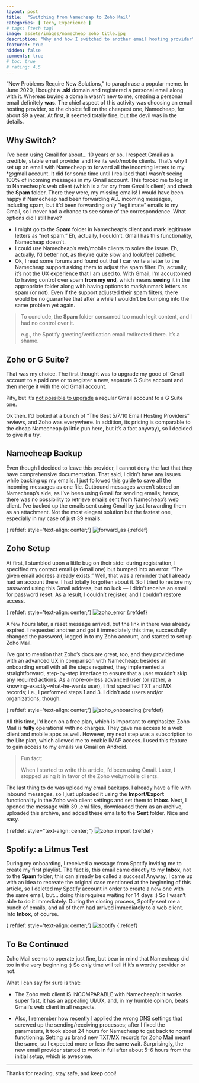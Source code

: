 ```yaml
---
layout: post
title:  "Switching from Namecheap to Zoho Mail"
categories: [ Tech, Experience ]
# tags: [tech tag]
image: assets/images/namecheap_zoho_title.jpg
description: "Why and how I switched to another email hosting provider"
featured: true
hidden: false
comments: true
# toc: true
# rating: 4.5
---
```


“New Problems Require New Solutions,” to paraphrase a popular meme. In June 2020, I bought a **.ski** domain and registered a personal email along with it. Whereas buying a domain wasn’t new to me, creating a personal email definitely **was**. The chief aspect of this activity was choosing an email hosting provider, so the choice fell on the cheapest one, Namecheap, for about $9 a year. At first, it seemed totally fine, but the devil was in the details.

## Why Switch?

I’ve been using Gmail for about… 10 years or so. I respect Gmail as a credible, stable email provider and like its web/mobile clients. That’s why I set up an email with Namecheap to forward all the incoming letters to my \*@gmail account. It did for some time until I realized that I wasn’t seeing 100% of incoming messages in my Gmail account. This forced me to log in to Namecheap’s web client (which is a far cry from Gmail’s client) and check the **Spam** folder. There they were, my missing emails! I would have been happy if Namecheap had been forwarding ALL incoming messages, including spam, but it’d been forwarding only “legitimate” emails to my Gmail, so I never had a chance to see some of the correspondence. What options did I still have?

* I might go to the **Spam** folder in Namecheap’s client and mark legitimate letters as “not spam.” Eh, actually, I couldn’t. Gmail has this functionality, Namecheap doesn’t.
* I could use Namecheap’s web/mobile clients to solve the issue. Eh, actually, I’d better not, as they’re quite slow and look/feel pathetic.
* Ok, I read some forums and found out that I can write a letter to the Namecheap support asking them to adjust the spam filter. Eh, actually, it’s not the UX experience that I am used to. With Gmail, I’m accustomed to having control over spam **from my end**, which means **seeing** it in the appropriate folder along with having options to mark/unmark letters as spam (or not). Even if the support adjusted their spam filters, there would be no guarantee that after a while I wouldn’t be bumping into the same problem yet again.

> To conclude, the **Spam** folder consumed too much legit content, and I had no control over it.
>
> e.g., the Spotify greeting/verification email redirected there. It’s a shame.


## Zoho or G Suite?

That was my choice. The first thought was to upgrade my good ol’ Gmail account to a paid one or to register a new, separate G Suite account and then merge it with the old Gmail account.

Pity, but it’s [not possible to upgrade](https://support.google.com/a/thread/3907063?hl=en) a regular Gmail account to a G Suite one.

Ok then. I’d looked at a bunch of “The Best 5/7/10 Email Hosting Providers” reviews, and Zoho was everywhere. In addition, its pricing is comparable to the cheap Namecheap (a little pun here, but it’s a fact anyway), so I decided to give it a try.


## Namecheap Backup

Even though I decided to leave this provider, I cannot deny the fact that they have comprehensive documentation. That said, I didn’t have any issues while backing up my emails. I just followed [this guide](https://www.namecheap.com/support/knowledgebase/article.aspx/9454/2226/how-to-back-up-and-restore-emails-in-private-email-webmail/) to save all the incoming messages as one file. Outbound messages weren’t stored on Namecheap’s side, as I’ve been using Gmail for sending emails; hence, there was no possibility to retrieve emails sent from Namecheap’s web client.
I’ve backed up the emails sent using Gmail by just forwarding them as an attachment. Not the most elegant solution but the fastest one, especially in my case of just 39 emails.

{:refdef: style='text-align: center;'}
![forward_as](../assets/images/forward_as.png)
{:refdef}

## Zoho Setup 

At first, I stumbled upon a little bug on their side: during registration, I specified my contact email (a Gmail one) but bumped into an error: “The given email address already exists.” Well, that was a reminder that I already had an account there. I had totally forgotten about it. So I tried to restore my password using this Gmail address, but no luck — I didn’t receive an email for password reset. As a result, I couldn’t register, and I couldn’t restore access.

{:refdef: style='text-align: center;'}
![zoho_error](..\assets\images\zoho_error.png)
{:refdef}

A few hours later, a reset message arrived, but the link in there was already expired. I requested another and got it immediately this time, successfully changed the password, logged in to my Zoho account, and started to set up Zoho Mail.

I’ve got to mention that Zoho’s docs are great, too, and they provided me with an advanced UX in comparison with Namecheap: besides an onboarding email with all the steps required, they implemented a straightforward, step-by-step interface to ensure that a user wouldn’t skip any required actions. As a more-or-less advanced user (or rather, a knowing-exactly-what-he-wants user), I first specified TXT and MX records; i.e., I performed steps 1 and 3. I didn’t add users and/or organizations, though.

{:refdef: style='text-align: center;'}
![zoho_onboarding](..\assets\images\zoho_onboarding.png)
{:refdef}

All this time, I’d been on a free plan, which is important to emphasize: Zoho Mail is **fully** operational with no charges. They gave me access to a web client and mobile apps as well. However, my next step was a subscription to the Lite plan, which allowed me to enable IMAP access. I used this feature to gain access to my emails via Gmail on Android.

> Fun fact:
>
> When I started to write this article, I’d been using Gmail. Later, I stopped using it in favor of the Zoho web/mobile clients.

The last thing to do was upload my email backups. I already have a file with inbound messages, so I just uploaded it using the **Import/Export** functionality in the Zoho web client settings and set them to **Inbox**. Next, I opened the message with 39 .eml files, downloaded them as an archive, uploaded this archive, and added these emails to the **Sent** folder. Nice and easy.

{:refdef: style="text-align: center;"} 
![zoho_import](..\assets\images\zoho_import.png)
{:refdef}

## Spotify: a Litmus Test

During my onboarding, I received a message from Spotify inviting me to create my first playlist. The fact is, this email came directly to my **Inbox**, not to the **Spam** folder; this can already be called a success! Anyway, I came up with an idea to recreate the original case mentioned at the beginning of this article, so I deleted my Spotify account in order to create a new one with the same email, but… doing this requires waiting for 14 days :) So I wasn’t able to do it immediately. During the closing process, Spotify sent me a bunch of emails, and all of them had arrived immediately to a web client. Into **Inbox**, of course.

{:refdef: style='text-align: center;'}
![spotify](..\assets\images\spotify.png)
{:refdef}


## To Be Continued

Zoho Mail seems to operate just fine, but bear in mind that Namecheap did too in the very beginning :) So only time will tell if it’s a worthy provider or not.

What I can say for sure is that:

* The Zoho web client IS INCOMPARABLE with Namecheap’s: it works super fast, it has an appealing UI/UX, and, in my humble opinion, beats Gmail’s web client in all respects.

* Also, I remember how recently I applied the wrong DNS settings that screwed up the sending/receiving processes; after I fixed the parameters, it took about 24 hours for Namecheap to get back to normal functioning. Setting up brand new TXT/MX records for Zoho Mail meant the same, so I expected more or less the same wait. Surprisingly, the new email provider started to work in full after about 5–6 hours from the initial setup, which is awesome.

---

Thanks for reading, stay safe, and keep cool!

 

 


